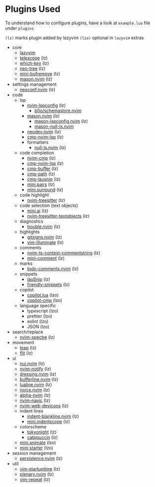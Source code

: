 # Plugins Used

To understand how to configure plugins, have a look at `example.lua` file under `plugins`

`(lz)` marks plugin added by lazyvim `(lzo)` optional in `lazyvim` extras

- core
  - [lazyvim](../nvchad-vs-lazyvim.md)
  - [telescope](./telescope.md) (lz)
  - [which-key](https://github.com/folke/which-key.nvim) (lz)
  - [neo-tree](https://github.com/nvim-neo-tree/neo-tree.nvim) (lz)
  - [mini-bufremove](https://github.com/echasnovski/mini.bufremove) (lz)
  - [mason.nvim](https://github.com/williamboman/mason.nvim) (lz)
- settings management
  - [neoconf.nvim](https://github.com/folke/neoconf.nvim) (lz)
- code
  - lsp
    - [nvim-lspconfig](https://github.com/neovim/nvim-lspconfig) (lz)
      - [b0o/schemastore.nvim](https://github.com/b0o/SchemaStore.nvim)
    - [mason.nvim](https://github.com/williamboman/mason.nvim) (lz)
      - [mason-lspconfig.nvim](https://github.com/williamboman/mason-lspconfig.nvim) (lz)
      - [mason-null-ls.nvim](https://github.com/jay-babu/mason-null-ls.nvim)
    - [neodev.nvim](https://github.com/folke/neodev.nvim) (lz)
    - [cmp-nvim-lsp](https://github.com/hrsh7th/cmp-nvim-lsp) (lz)
    - formatters
      - [null-ls.nvim](https://github.com/jose-elias-alvarez/null-ls.nvim) (lz)
  - code completion
    - [nvim-cmp](./nvim-cmp.md) (lz)
    - [cmp-nvim-lsp](https://github.com/hrsh7th/cmp-nvim-lsp) (lz)
    - [cmp-buffer](https://github.com/hrsh7th/cmp-buffer) (lz)
    - [cmp-path](https://github.com/hrsh7th/cmp-path) (lz)
    - [cmp-lausnip](https://github.com/saadparwaiz1/cmp_luasnip) (lz)
    - [mini.pairs](https://github.com/echasnovski/mini.pairs) (lz)
    - [mini.surround](https://github.com/echasnovski/mini.surround) (lz)
  - code highlight
    - [nvim-treesitter](https://github.com/nvim-treesitter/nvim-treesitter) (lz)
  - code selection (text objects)
    - [mini.ai](https://github.com/echasnovski/mini.ai) (lz)
    - [nvim-treesitter-textobjects](https://github.com/nvim-treesitter/nvim-treesitter-textobjects) (lz)
  - diagnostics
    - [trouble.nvim](https://github.com/folke/trouble.nvim) (lz)
  - highlights
    - [gitsigns.nvim](https://github.com/lewis6991/gitsigns.nvim) (lz)
    - [vim-illuminate](https://www.lazyvim.org/plugins/editor#vim-illuminate) (lz)
  - comments
    - [nvim-ts-context-commentstring](https://github.com/JoosepAlviste/nvim-ts-context-commentstring) (lz)
    - [mini-comment](https://github.com/echasnovski/mini.comment) (lz)
  - marks
    - [todo-comments.nvim](https://github.com/folke/todo-comments.nvim) (lz)
  - snippets
    - [lauSnip](https://github.com/L3MON4D3/LuaSnip) (lz)
    - [friendly-snippets](https://github.com/rafamadriz/friendly-snippets) (lz)
  - copilot
    - [copilot.lua](https://github.com/zbirenbaum/copilot.lua) (lzo)
    - [copilot-cmp](https://github.com/zbirenbaum/copilot-cmp) (lzo)
  - language specific
    - typescript (lzo)
    - prettier (lzo)
    - eslint (lzo)
    - JSON (lzo)
- search/replace
  - [nvim-spectre](https://github.com/windwp/nvim-spectre) (lz)
- movement
  - [leap](https://github.com/ggandor/leap.nvim) (lz)
  - [flit](https://github.com/ggandor/flit.nvim) (lz)
- ui
  - [nui.nvim](https://github.com/MunifTanjim/nui.nvim) (lz)
  - [nvim-notify](https://github.com/rcarriga/nvim-notify) (lz)
  - [dressing.nvim](https://github.com/stevearc/dressing.nvim) (lz)
  - [bufferline.nvim](https://github.com/akinsho/bufferline.nvim) (lz)
  - [lualine.nvim](https://github.com/nvim-lualine/lualine.nvim) (lz)
  - [noice.nvim](https://github.com/folke/noice.nvim) (lz)
  - [alpha-nvim](https://github.com/goolord/alpha-nvim) (lz)
  - [nvim-navic](https://github.com/SmiteshP/nvim-navic) (lz)
  - [nvim-web-devicons](https://github.com/nvim-tree/nvim-web-devicons) (lz)
  - indent lines
    - [indent-blankline.nvim](https://github.com/lukas-reineke/indent-blankline.nvim) (lz)
    - [mini.indentscope](https://github.com/echasnovski/mini.indentscope) (lz)
  - colorscheme
    - [tokyonight](https://github.com/folke/tokyonight.nvim) (lz)
    - [catppuccin](https://github.com/catppuccin/nvim) (lz)
  - [mini animate](https://github.com/echasnovski/mini.animate) (lzo)
  - [mini starter](https://www.lazyvim.org/plugins/extras/ui.mini-starter) (lzo)
- session management
  - [persistence.nvim](https://github.com/folke/persistence.nvim) (lz)
- util
  - [vim-startuptime](https://github.com/dstein64/vim-startuptime) (lz)
  - [plenary.nvim](https://github.com/nvim-lua/plenary.nvim) (lz)
  - [vim-repeat](https://github.com/tpope/vim-repeat) (lz)
